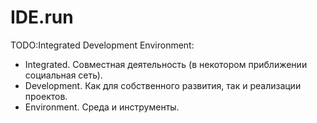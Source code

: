 # IDE.run

TODO:Integrated Development Environment:
* Integrated. Совместная деятельность (в некотором приближении социальная сеть).
* Development. Как для собственного развития, так и реализации проектов.
* Environment. Среда и инструменты.
